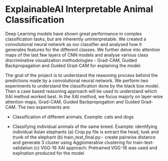 # ExplainableAI Interpretable Animal Classification

Deep Learning models have shown great performance in complex classification tasks, but are inherently uninterpretable. We created a convolutional neural network as our classifier and analysed how it generates features for the different classes. We further delve into attention maps of the last few layers of CNN models and analyse various class discriminative visualization methodologies - Grad-CAM, Guided Backpropagation and Guided Grad-CAM for explaining the model.

The goal of the project is to understand the reasoning process behind the predictions made by a convolutional neural network. We perform two experiments to understand the classification done by the black box model. Then a case based reasoning approach will be used to understand which XAI method worked best. In the XAI method, we focus majorly on layer-wise attention maps, Grad-CAM, Guided Backpropogation and Guided Grad-CAM. The two experiments are:

- Classification of different animals. Example: cats and dogs

- Classifying individual animals of the same breed. Example: identifying individual Asian elephants
  (a) Crop.py file is extract the head, tusk and trunk of the elephant
  (b) train_test_final.py:- create pairwise distance and generate 3 cluster using Agglomerative clustering for train-test-validation
  (c) VGG-16 XAI approach: Pretrained VGG-16 was used and explnation produced for the model
  
